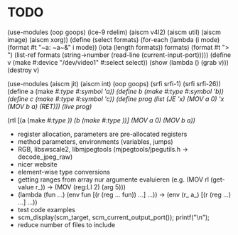 # TODO

(use-modules (oop goops) (ice-9 rdelim) (aiscm v4l2) (aiscm util) (aiscm image) (aiscm xorg))
(define (select formats)
  (for-each (lambda (i mode) (format #t "~a: ~a~&" i mode))
            (iota (length formats))
            formats)
  (format #t "> ")
  (list-ref formats (string->number (read-line (current-input-port)))))
(define v (make <v4l2> #:device "/dev/video1" #:select select))
(show (lambda () (grab v)))
(destroy v)

(use-modules (aiscm jit) (aiscm int) (oop goops) (srfi srfi-1) (srfi srfi-26))
(define a (make <var> #:type <int> #:symbol 'a))
(define b (make <var> #:type <int> #:symbol 'b))
(define c (make <var> #:type <int> #:symbol 'c))
(define prog (list (JE 'x) (MOV a 0) 'x (MOV b a) (RET)))
(live prog)

(rtl [(a (make <var> #:type <int>)) (b (make <var> #:type <int>))] (MOV a 0) (MOV b a))

* register allocation, parameters are pre-allocated registers
* method parameters, environments (variables, jumps)
* RGB, libswscale2, libmjpegtools (mjpegtools/jpegutils.h -> decode_jpeg_raw)
* nicer website
* element-wise type conversions
* getting ranges from array
  nur argumente evaluieren (e.g. (MOV rl (get-value r_)) -> (MOV (reg:LI 2) (arg 5)))
* (lambda (fun ...) (env fun [(r (reg ... fun)) ...] ...)) ->
  (env (r_ a_) [(r (reg ...) ...] ...))
* test code examples
* scm_display(scm_target, scm_current_output_port()); printf("\n");
* reduce number of files to include
